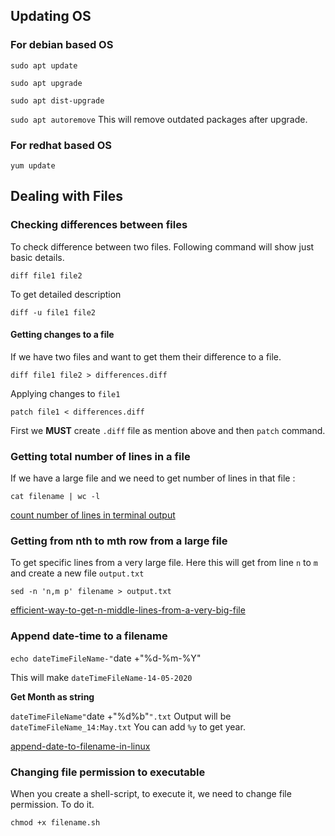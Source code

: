 ## Updating OS

### For debian based OS

`sudo apt update`

`sudo apt upgrade`

`sudo apt dist-upgrade`

`sudo apt autoremove`   This will remove outdated packages after upgrade.


### For redhat based OS

`yum update`


## Dealing with Files

### Checking differences between files

To check difference between two files. Following command will show just basic details.

`diff file1 file2`

To get detailed description

`diff -u file1 file2`

#### Getting changes to a file

If we have two files and want to get them their difference to a file.

`diff file1 file2 > differences.diff`

Applying changes to `file1`

`patch file1 < differences.diff`

First we **MUST** create `.diff` file as mention above and then `patch` command.

### Getting total number of lines in a file

If we have a large file and we need to get number of lines in that file :

`cat filename | wc -l`

[count number of lines in terminal output](https://stackoverflow.com/questions/12457457/count-number-of-lines-in-terminal-output)

### Getting from nth to mth row from a large file

To get specific lines from a very large file. Here this will get from line `n` to `m` and create a new file `output.txt`

`sed -n 'n,m p' filename > output.txt`

[efficient-way-to-get-n-middle-lines-from-a-very-big-file](https://stackoverflow.com/questions/20465034/efficient-way-to-get-n-middle-lines-from-a-very-big-file)

### Append date-time to a filename

`echo dateTimeFileName-"`date +"%d-%m-%Y"` `

This will make `dateTimeFileName-14-05-2020`

**Get Month as string**

`dateTimeFileName"`date +"%d%b"`".txt` Output will be `dateTimeFileName_14:May.txt`
You can add `%y` to get year.

[append-date-to-filename-in-linux](https://stackoverflow.com/questions/1795678/append-date-to-filename-in-linux)

### Changing file permission to executable

When you create a shell-script, to execute it, we need to change file permission. To do it.

`chmod +x filename.sh`

